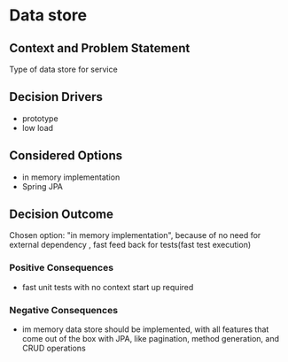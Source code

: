 # Data store


## Context and Problem Statement
Type of data store for service
## Decision Drivers

* prototype
* low load 
  

## Considered Options

* in memory implementation 
* Spring JPA 

## Decision Outcome

Chosen option: "in memory implementation", 
because of no need for external dependency , fast feed back for tests(fast test execution)
### Positive Consequences

* fast unit tests with no context start up required   

### Negative Consequences

* im memory data store should be implemented, with all features that come out of the box with JPA, 
like pagination, method generation, and CRUD operations
